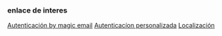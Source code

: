


### enlace de interes
[Autenticación by magic email](https://unfoldai.com/django-passwordless-auth/)
[Autenticacíon personalizada](https://medium.com/@johnthuo/building-your-own-django-custom-user-model-292bade451bd)
[Localización](https://www.freecodecamp.org/news/localize-django-app/)
